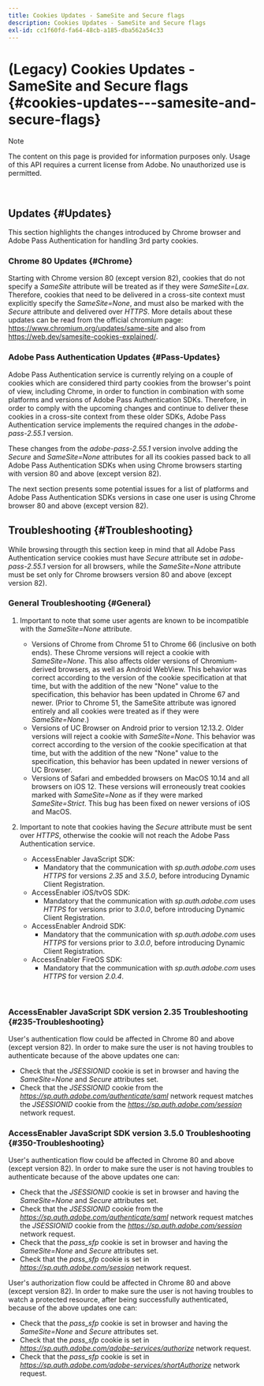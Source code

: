 ```yaml
---
title: Cookies Updates - SameSite and Secure flags
description: Cookies Updates - SameSite and Secure flags
exl-id: cc1f60fd-fa64-48cb-a185-dba562a54c33
---
```

# (Legacy) Cookies Updates - SameSite and Secure flags {#cookies-updates---samesite-and-secure-flags}

>[!NOTE]
>
>The content on this page is provided for information purposes only. Usage of this API requires a current license from Adobe. No unauthorized use is permitted.

</br>


## Updates {#Updates}

This section highlights the changes introduced by Chrome browser and Adobe Pass Authentication for handling 3rd party cookies.

 

### Chrome 80 Updates {#Chrome}

Starting with Chrome version 80 (except version 82), cookies that do not specify a *SameSite* attribute will be treated as if they were *SameSite=Lax*. Therefore, cookies that need to be delivered in a cross-site context must explicitly specify the *SameSite=None*, and must also be marked with the *Secure* attribute and delivered over *HTTPS*. More details about these updates can be read from the official chromium page: <https://www.chromium.org/updates/same-site> and also from <https://web.dev/samesite-cookies-explained/>.


### Adobe Pass Authentication Updates {#Pass-Updates}

Adobe Pass Authentication service is currently relying on a couple of cookies which are considered third party cookies from the browser's point of view, including Chrome, in order to function in combination with some platforms and versions of Adobe Pass Authentication SDKs. Therefore, in order to comply with the upcoming changes and continue to deliver these cookies in a cross-site context from these older SDKs, Adobe Pass Authentication service implements the required changes in the *adobe-pass-2.55.1* version.

These changes from the *adobe-pass-2.55.1* version involve adding the *Secure* and *SameSite=None* attributes for all its cookies passed back to all Adobe Pass Authentication SDKs when using Chrome browsers starting with version 80 and above (except version 82).

The next section presents some potential issues for a list of platforms and Adobe Pass Authentication SDKs versions in case one user is using Chrome browser 80 and above (except version 82).

## Troubleshooting {#Troubleshooting}

While browsing througth this section keep in mind that all Adobe Pass Authentication service cookies must have *Secure* attribute set in *adobe-pass-2.55.1* version for all browsers, while the *SameSite=None* attribute must be set only for Chrome browsers version 80 and above (except version 82).


### General Troubleshooting {#General}

1.  Important to note that some user agents are known to be incompatible with the *SameSite=None* attribute.

    - Versions of Chrome from Chrome 51 to Chrome 66 (inclusive on both ends). These Chrome versions will reject a cookie with *SameSite=None*. This also affects older versions of Chromium-derived browsers, as well as Android WebView. This behavior was correct according to the version of the cookie specification at that time, but with the addition of the new "None" value to the specification, this behavior has been updated in Chrome 67 and newer. (Prior to Chrome 51, the SameSite attribute was ignored entirely and all cookies were treated as if they were *SameSite=None*.)
    - Versions of UC Browser on Android prior to version 12.13.2. Older versions will reject a cookie with *SameSite=None*. This behavior was correct according to the version of the cookie specification at that time, but with the addition of the new "None" value to the specification, this behavior has been updated in newer versions of UC Browser.
    - Versions of Safari and embedded browsers on MacOS 10.14 and all browsers on iOS 12. These versions will erroneously treat cookies marked with *SameSite=None* as if they were marked *SameSite=Strict*. This bug has been fixed on newer versions of iOS and MacOS.


1. Important to note that cookies having the *Secure* attribute must be sent over *HTTPS*, otherwise the cookie will not reach the Adobe Pass Authentication service.

    - AccessEnabler JavaScript SDK:
        - Mandatory that the communication with *sp.auth.adobe.com* uses *HTTPS* for versions *2.35* and *3.5.0*, before introducing Dynamic Client Registration.
    - AccessEnabler iOS/tvOS SDK:
        - Mandatory that the communication with *sp.auth.adobe.com* uses *HTTPS* for versions prior to *3.0.0*, before introducing Dynamic Client Registration.
    - AccessEnabler Android SDK:
        - Mandatory that the communication with *sp.auth.adobe.com* uses *HTTPS* for versions prior to *3.0.0*, before introducing Dynamic Client Registration.
    - AccessEnabler FireOS SDK:
        - Mandatory that the communication with *sp.auth.adobe.com* uses *HTTPS* for version *2.0.4*.

</br>

### AccessEnabler JavaScript SDK version 2.35 Troubleshooting {#235-Troubleshooting}

User's authentication flow could be affected in Chrome 80 and above (except version 82). In order to make sure the user is not having troubles to authenticate because of the above updates one can:

- Check that the *JSESSIONID* cookie is set in browser and having the *SameSite=None* and *Secure* attributes set. 
- Check that the *JSESSIONID* cookie from the *https://sp.auth.adobe.com/authenticate/saml* network request matches the *JSESSIONID* cookie from the *https://sp.auth.adobe.com/session* network request.


### AccessEnabler JavaScript SDK version 3.5.0 Troubleshooting {#350-Troubleshooting}

User's authentication flow could be affected in Chrome 80 and above (except version 82). In order to make sure the user is not having troubles to authenticate because of the above updates one can:

- Check that the *JSESSIONID* cookie is set in browser and having the *SameSite=None* and *Secure* attributes set. 
- Check that the *JSESSIONID* cookie from the *https://sp.auth.adobe.com/authenticate/saml* network request matches the *JSESSIONID* cookie from the *https://sp.auth.adobe.com/session* network request.
- Check that the *pass\_sfp* cookie is set in browser and having the *SameSite=None* and *Secure* attributes set.
- Check that the *pass\_sfp* cookie is set in *https://sp.auth.adobe.com/session* network request.


User's authorization flow could be affected in Chrome 80 and above (except version 82). In order to make sure the user is not having troubles to watch a protected resource, after being successfully authenticated,  because of the above updates one can:

- Check that the *pass\_sfp* cookie is set in browser and having the *SameSite=None* and *Secure* attributes set.
- Check that the *pass\_sfp* cookie is set in *https://sp.auth.adobe.com/adobe-services/authorize* network request.
- Check that the *pass\_sfp* cookie is set in *https://sp.auth.adobe.com/adobe-services/shortAuthorize* network request.
